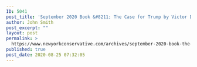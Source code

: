 ```yaml
---
ID: 5041
post_title: 'September 2020 Book &#8211; The Case for Trump by Victor Davis Hanson'
author: John Smith
post_excerpt: ""
layout: post
permalink: >
  https://www.newyorkconservative.com/archives/september-2020-book-the-case-for-trump-by-victor-davis-hanson/
published: true
post_date: 2020-08-25 07:32:05
---
```

<!-- wp:image {"align":"center","id":5042,"sizeSlug":"large"} -->
<div class="wp-block-image"><figure class="aligncenter size-large"><img src="https://www.newyorkconservative.com/wp-content/uploads/2020/08/41YxHKK9FeL._SX332_BO1204203200_.jpg" alt="" class="wp-image-5042"/></figure></div>
<!-- /wp:image -->